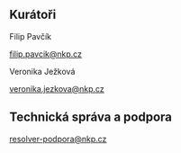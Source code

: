 ## Kurátoři

Filip Pavčík

[filip.pavcik@nkp.cz](mailto:filip.pavcik@nkp.cz) 

Veronika Ježková

[veronika.jezkova@nkp.cz](mailto:veronika.jezkova@nkp.cz)

## Technická správa a podpora

[resolver-podpora@nkp.cz](resolver-podpora@nkp.cz) 
